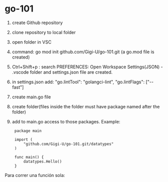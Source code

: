# go-101

1) create Github repository
2) clone repository to local folder
3) open folder in VSC
4) command: go mod init github.com/Gigi-U/go-101.git (a go.mod file is created)
5) Ctrl+Shift+p : search PREFERENCES: Open Workspace Settings(JSON) - .vscode folder and settings.json file are created.
6) in settings.json add: 
            "go.lintTool": "golangci-lint",
            "go.lintFlags": ["--fast"]
7) create main.go file
8) create folder(files inside the folder must have package named after the folder)
8) add to main.go access to  those packages. Example:

        package main

        import (
            "github.com/Gigi-U/go-101.git/datatypes"
        )

        func main() {
            datatypes.Hello()
        }      


Para correr una función sola: 